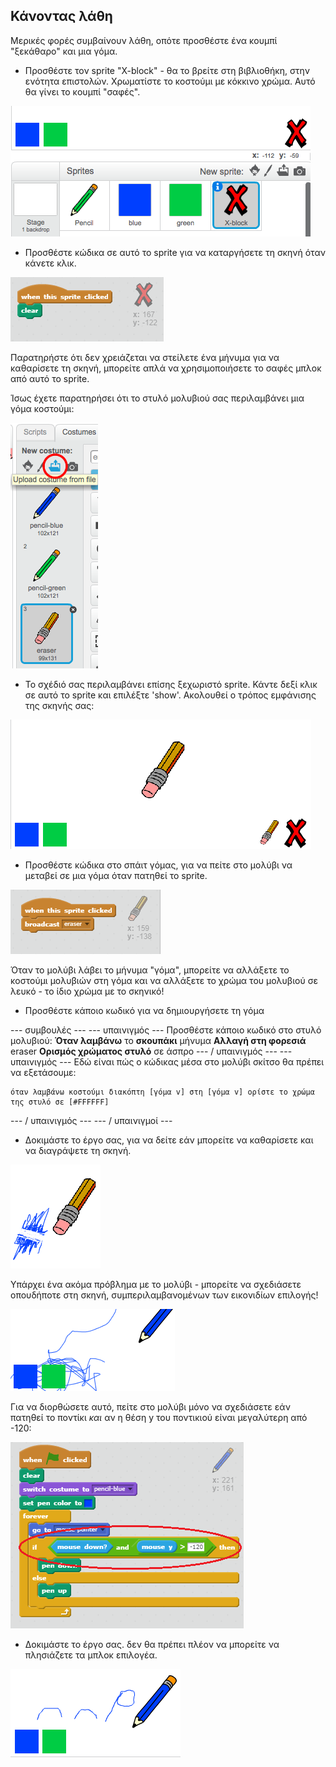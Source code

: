 ## Κάνοντας λάθη

Μερικές φορές συμβαίνουν λάθη, οπότε προσθέστε ένα κουμπί "ξεκάθαρο" και μια γόμα.

+ Προσθέστε τον sprite "X-block" - θα το βρείτε στη βιβλιοθήκη, στην ενότητα επιστολών. Χρωματίστε το κοστούμι με κόκκινο χρώμα. Αυτό θα γίνει το κουμπί "σαφές".

![screenshot](images/paint-x.png)

+ Προσθέστε κώδικα σε αυτό το sprite για να καταργήσετε τη σκηνή όταν κάνετε κλικ.

![Καθαρή σκηνή](images/clear-stage.png)

Παρατηρήστε ότι δεν χρειάζεται να στείλετε ένα μήνυμα για να καθαρίσετε τη σκηνή, μπορείτε απλά να χρησιμοποιήσετε το σαφές μπλοκ από αυτό το sprite.

Ίσως έχετε παρατηρήσει ότι το στυλό μολυβιού σας περιλαμβάνει μια γόμα κοστούμι:

![screenshot](images/paint-eraser-costume.png)

+ Το σχέδιό σας περιλαμβάνει επίσης ξεχωριστό sprite. Κάντε δεξί κλικ σε αυτό το sprite και επιλέξτε 'show'. Ακολουθεί ο τρόπος εμφάνισης της σκηνής σας:

![screenshot](images/paint-eraser-stage.png)

+ Προσθέστε κώδικα στο σπάιτ γόμας, για να πείτε στο μολύβι να μεταβεί σε μια γόμα όταν πατηθεί το sprite.

![Γόμα εκπομπής](images/broadcast-eraser.png)

Όταν το μολύβι λάβει το μήνυμα "γόμα", μπορείτε να αλλάξετε το κοστούμι μολυβιών στη γόμα και να αλλάξετε το χρώμα του μολυβιού σε λευκό - το ίδιο χρώμα με το σκηνικό!

+ Προσθέστε κάποιο κωδικό για να δημιουργήσετε τη γόμα

\--- συμβουλές \--- \--- υπαινιγμός \--- Προσθέστε κάποιο κωδικό στο στυλό μολυβιού: **Όταν λαμβάνω** το **σκουπάκι** μήνυμα **Αλλαγή στη φορεσιά** eraser **Ορισμός χρώματος στυλό** σε άσπρο \--- / υπαινιγμός \--- \--- υπαινιγμός \--- Εδώ είναι πώς ο κώδικας μέσα στο μολύβι σκίτσο θα πρέπει να εξετάσουμε:

```blocks
όταν λαμβάνω κοστούμι διακόπτη [γόμα v] στη [γόμα v] ορίστε το χρώμα της στυλό σε [#FFFFFF]
```

\--- / υπαινιγμός \--- \--- / υπαινιγμοί \---

+ Δοκιμάστε το έργο σας, για να δείτε εάν μπορείτε να καθαρίσετε και να διαγράψετε τη σκηνή.

![screenshot](images/paint-erase-test.png)

Υπάρχει ένα ακόμα πρόβλημα με το μολύβι - μπορείτε να σχεδιάσετε οπουδήποτε στη σκηνή, συμπεριλαμβανομένων των εικονιδίων επιλογής!

![screenshot](images/paint-draw-problem.png)

Για να διορθώσετε αυτό, πείτε στο μολύβι μόνο να σχεδιάσετε εάν πατηθεί το ποντίκι *και* αν η θέση y του ποντικιού είναι μεγαλύτερη από -120:

![screenshot](images/pencil-gt-code.png)

+ Δοκιμάστε το έργο σας. δεν θα πρέπει πλέον να μπορείτε να πλησιάζετε τα μπλοκ επιλογέα.

![screenshot](images/paint-fixed.png)